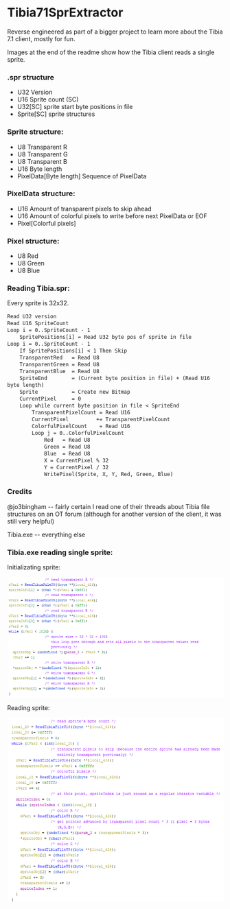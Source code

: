 ﻿# Tibia71SprExtractor
Reverse engineered as part of a bigger project to learn more about the Tibia 7.1 client, mostly for fun.

Images at the end of the readme show how the Tibia client reads a single sprite.

### .spr structure
- U32 Version
- U16 Sprite count (SC)
- U32[SC] sprite start byte positions in file
- Sprite[SC] sprite structures

### Sprite structure:
- U8 Transparent R
- U8 Transparent G
- U8 Transparent B
- U16 Byte length
- PixelData[Byte length] Sequence of PixelData

### PixelData structure:
- U16 Amount of transparent pixels to skip ahead
- U16 Amount of colorful pixels to write before next PixelData or EOF
- Pixel[Colorful pixels]

### Pixel structure:
- U8 Red
- U8 Green
- U8 Blue

### Reading Tibia.spr:
Every sprite is 32x32.

	Read U32 version
	Read U16 SpriteCount
    Loop i = 0..SpriteCount - 1
		SpritePositions[i] = Read U32 byte pos of sprite in file
	Loop i = 0..SpriteCount - 1 
		If SpritePositions[i] < 1 Then Skip
		TransparentRed   = Read U8
		TransparentGreen = Read U8
		TransparentBlue  = Read U8
        SpriteEnd        = (Current byte position in file) + (Read U16 byte length)
		Sprite           = Create new Bitmap
		CurrentPixel     = 0
		Loop while current byte position in file < SpriteEnd
            TransparentPixelCount = Read U16
			CurrentPixel         += TransparentPixelCount
            ColorfulPixelCount    = Read U16
			Loop j = 0..ColorfulPixelCount
				Red   = Read U8
				Green = Read U8
				Blue  = Read U8
				X = CurrentPixel % 32
				Y = CurrentPixel / 32
				WritePixel(Sprite, X, Y, Red, Green, Blue)

### Credits
@jo3bingham -- fairly certain I read one of their threads about Tibia file structures on an OT forum (although for another version of the client, it was still very helpful)

Tibia.exe -- everything else

### Tibia.exe reading single sprite:
Initializating sprite:

![Init sprite](images/explanation.png)


Reading sprite:

![Read sprite](images/explanation2.png)
